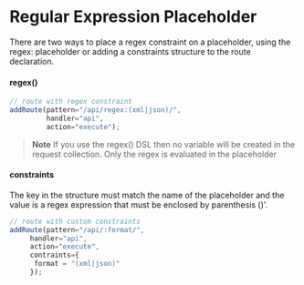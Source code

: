 # Regular Expression Placeholder

There are two ways to place a regex constraint on a placeholder, using the regex: placeholder or adding a constraints structure to the route declaration.

#### regex()

```js
// route with regex constraint
addRoute(pattern="/api/regex:(xml|json)/",
         handler="api",
         action="execute");
```

> **Note** If you use the regex() DSL then no variable will be created in the request collection. Only the regex is evaluated in the placeholder

#### constraints

The key in the structure must match the name of the placeholder and the value is a regex expression that must be enclosed by parenthesis ()'.

```js
// route with custom constraints
addRoute(pattern="/api/:format/",
     handler="api",
     action="execute",
     contraints={
      format = "(xml|json)"
     });
```
     